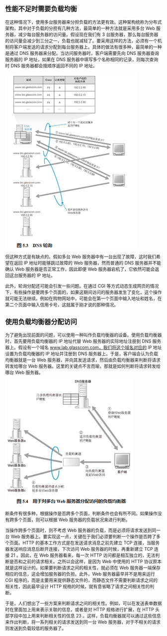 
## 性能不足时需要负载均衡

在这种情况下，使用多台服务器来分担负载的方法更有效。这种架构统称为分布式架构，其中对于负载的分担有几种方法，最简单的一种方法就是采用多台 Web 服务器，减少每台服务器的访问量。假设现在我们有 3 台服务器，那么每台服务器的访问量会减少到三分之一，负载也就减轻了。要采用这样的方法，必须有一个机制将客户端发送的请求分配到每台服务器上。具体的做法有很多种，最简单的一种是通过 DNS 服务器来分配。当访问服务器时，客户端需要先向 DNS 服务器查询服务器的 IP 地址，如果在 DNS 服务器中填写多个名称相同的记录，则每次查询时 DNS 服务器都会按顺序返回不同的 IP 地址。

![](../markdown_import_image/import-2023-01-06-18-08-00.png)

但这种方式是有缺点的。假如多台 Web 服务器中有一台出现了故障，这时我们希望在返回 IP 地址时能够跳过故障的 Web 服务器，然而普通的 DNS 服务器并不能确认 Web 服务器是否正常工作，因此即便 Web 服务器宕机了，它依然可能会返回这台服务器的 IP 地址。

此外，轮询分配还可能会引发一些问题。在通过 CGI 等方式动态生成网页的情况下，有些操作是要跨多个页面的，如果这期间访问的服务器发生了变化，这个操作就可能无法继续。例如在购物网站中，可能会在第一个页面中输入地址和姓名，在第二个页面中输入信用卡号，这就属于刚才说的那种情况。

## 使用负载均衡器分配访问

为了避免出现前面的问题，可以使用一种叫作负载均衡器的设备。使用负载均衡器时，首先要用负载均衡器的 IP 地址代替 Web 服务器的实际地址注册到 DNS 服务器上。假设有一个域名 www.lab.glasscom.com，我们将这个域名对应的 IP 地址设置为负载均衡器的 IP 地址并注册到 DNS 服务器上。于是，客户端会认为负载均衡器就是一台 Web 服务器，并向其发送请求，然后由负载均衡器来判断将请求转发给哪台 Web 服务器。这里的关键点不言而喻，那就是如何判断将请求转发给哪台 Web 服务器。

![](../markdown_import_image/import-2023-01-06-18-10-49.png)

断条件有很多种，根据操作是否跨多个页面，判断条件也会有所不同。如果操作没有跨多个页面，则可以根据 Web 服务器的负载状况来进行判断。

当操作跨多个页面时，则不考虑 Web 服务器的负载，而是必须将请求发送到同一台 Web 服务器上。要实现这一点，关键在于我们必须要判断一个操作是否跨了多个页面。HTTP 的基本工作方式是在发送请求消息之前先建立 TCP 连接，当服务器发送响应消息后断开连接，下次访问 Web 服务器的时候，再重新建立 TCP 连接 21 。因此，在 Web 服务器看来，每一次 HTTP 访问都是相互独立的，无法判断是否和之前的请求相关。之所以会这样，是因为 Web 中使用的 HTTP 协议原本就是这样设计的。如果要判断请求之间的相关性，就必须在 Web 服务器一端保存相应的信息，这会增加服务器的负担。此外，Web 服务器最早并不是用来运行 CGI 程序的，而是主要用来提供静态文件的，而静态文件不需要判断请求之间的相关性，因此最早设计 HTTP 规格的时候，就有意省略了请求之间相关性的判断。

于是，人们想出了一些方案来判断请求之间的相关性。例如，可以在发送表单数据时在里面加上用来表示关联的信息，或者是对 HTTP 规格进行扩展，在 HTTP 头部字段中加上用来判断相关性的信息 23 。这样，负载均衡器就可以通过这些信息来作出判断，将一系列相关的请求发送到同一台 Web 服务器，对于不相关的请求则发送到负载较低的服务器了。